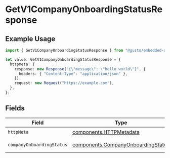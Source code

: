 # GetV1CompanyOnboardingStatusResponse

## Example Usage

```typescript
import { GetV1CompanyOnboardingStatusResponse } from "@gusto/embedded-api/models/operations/getv1companyonboardingstatus.js";

let value: GetV1CompanyOnboardingStatusResponse = {
  httpMeta: {
    response: new Response("{\"message\": \"hello world\"}", {
      headers: { "Content-Type": "application/json" },
    }),
    request: new Request("https://example.com"),
  },
};
```

## Fields

| Field                                                                                    | Type                                                                                     | Required                                                                                 | Description                                                                              |
| ---------------------------------------------------------------------------------------- | ---------------------------------------------------------------------------------------- | ---------------------------------------------------------------------------------------- | ---------------------------------------------------------------------------------------- |
| `httpMeta`                                                                               | [components.HTTPMetadata](../../models/components/httpmetadata.md)                       | :heavy_check_mark:                                                                       | N/A                                                                                      |
| `companyOnboardingStatus`                                                                | [components.CompanyOnboardingStatus](../../models/components/companyonboardingstatus.md) | :heavy_minus_sign:                                                                       | Example response                                                                         |